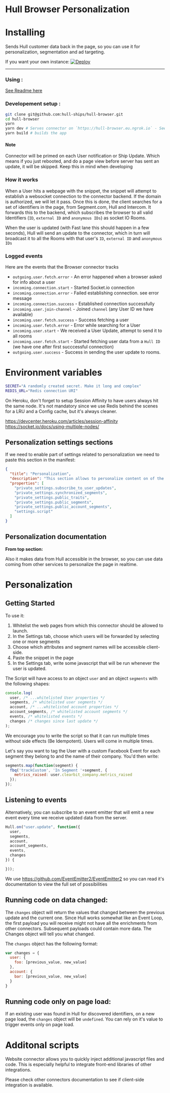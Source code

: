 # Hull Browser Personalization
# Installing

Sends Hull customer data back in the page, so you can use it for personalization, segmentation and ad targeting.

If you want your own instance: [![Deploy](https://www.herokucdn.com/deploy/button.png)](https://heroku.com/deploy?template=https://github.com/hull-ships/hull-browser)

---

### Using :

[See Readme here](https://dashboard.hullapp.io/readme?url=https://hull-browser.herokuapp.com)

### Developement setup :

```sh
git clone git@github.com:hull-ships/hull-browser.git
cd hull-browser
yarn
yarn dev # Serves connector on `https://hull-browser.eu.ngrok.io` - See `package.json`
yarn build # builds the app
```

#### Note

Connector will be primed on each User notification or Ship Update.
Which means if you just rebooted, and do a page view before server has sent an update, it will be skipped.
Keep this in mind when developing

### How it works

When a User hits a webpage with the snippet, the snippet will attempt to establish a websocket connection to the connector backend.
If the domain is authorized, we will let it pass. Once this is done, the client searches for a set of identifiers in the page, from Segment.com, Hull and Intercom.
It forwards this to the backend, which subscribes the browser to all valid Identifiers (`ID`, `external ID` and `anonymous IDs`) as socket IO Rooms.

When the user is updated (with Fast lane this should happen in a few seconds), Hull will send an update to the connector,
which in turn will broadcast it to all the Rooms with that user's `ID`, `external ID` and `anonymous IDs`

### Logged events

Here are the events that the Browser connector tracks

- `outgoing.user.fetch.error` - An error happened when a browser asked for info about a user
- `incoming.connection.start` - Started Socket.io connection
- `incoming.connection.error` - Failed establishing connection. see error message
- `incoming.connection.success` - Established connection successfully
- `incoming.user.join-channel` - Joined `channel` (any User ID we have available)
- `incoming.user.fetch.success` - Success fetching a user
- `incoming.user.fetch.error` - Error while searching for a User
- `incoming.user.start` - We received a User Update, attempt to send it to all rooms
- `incoming.user.fetch.start` - Started fetching user data from a `Hull ID` (we have one after first succcessful connection)
- `outgoing.user.success` - Success in sending the user update to rooms.

# Environment variables

```sh
SECRET="A randomly created secret. Make it long and complex"
REDIS_URL="Redis connection URI"
```


On Heroku, don't forget to setup Session Affinity to have users always hit the same node.
It's not mandatory since we use Redis behind the scenes for a LRU and a Config cache, but it's always cleaner.


https://devcenter.heroku.com/articles/session-affinity
https://socket.io/docs/using-multiple-nodes/


## Personalization settings sections

If we need to enable part of settings related to personalization we need to paste this section in the manifest:

```json
{
  "title": "Personalization",
  "description": "This section allows to personalize content on of the website based on data send back from Hull as we dected changes on identified user.<br /> - start by enabling the feature toggle<br /> - define conditions for a user to be sent client-side, by whitelisting some segments<br /> - select which data will be visible client-side. That way you can avoid exposing sensitive values. <br /> - finally write the code which will run in the page whenever new data is sent client-side. We suggest checking the documentation to see the available data and the connector's behaviour",
  "properties": [
    "private_settings.subscribe_to_user_updates",
    "private_settings.synchronized_segments",
    "private_settings.public_traits",
    "private_settings.public_segments",
    "private_settings.public_account_segments",
    "settings.script"
  ]
}
```

## Personalization documentation

**From top section:**

Also it makes data from Hull accessible in the browser, so you can use data coming from other services to personalize the page in realtime.

# Personalization

## Getting Started

To use it:

1. Whitelist the web pages from which this connector should be allowed to launch.
1. In the Settings tab, choose which users will be forwarded by selecting one or more segments
2. Choose which attributes and segment names will be accessible client-side.
3. Paste the snippet in the page
4. In the Settings tab, write some javascript that will be run whenever the user is updated.

The Script will have access to an object `user` and an object `segments` with the following shapes:

```javascript
console.log(
  user, /* ...whitelisted User properties */
  segments, /* whitelisted user segments */
  account, /* ...whitelisted account properties */
  account_segments, /* whitelisted account segments */
  events, /* whitelisted events */
  changes /* changes since last update */
);
```

We encourage you to write the script so that it can run multiple times without side effects (Be Idempotent). Users will come in multiple times.

Let's say you want to tag the User with a custom Facebook Event for each segment they belong to and the name of their company.
You'd then write:

```js
segments.map(function(segment) {
  fbq('trackCustom', 'In Segment '+segment, {
    metrics_raised: user.clearbit_company.metrics_raised
  });
});
```

## Listening to events

Alternatively, you can subscribe to an event emitter that will emit a new event every time we receive updated data from the server.

```js
Hull.on("user.update", function({
  user,
  segments,
  account,
  account_segments,
  events,
  changes
}) {

}));
```

We use https://github.com/EventEmitter2/EventEmitter2 so you can read it's documentation to view the full set of possibilities

## Running code on data changed:

The `changes` object will return the values that changed between the previous update and the current one.
Since Hull works somewhat like an Event Loop, the first payload you will receive might not have all the enrichments from other connectors. Subsequent payloads could contain more data. The Changes object will tell you what changed.

The `changes` object has the following format:

```js
var changes = {
  user: {
    foo: [previous_value, new_value]
  },
  account: {
    bar: [previous_value, new_value]
  }
}
```

## Running code only on page load:

If an existing user was found in Hull for discovered identifiers, on a new page load, the `changes` object will be `undefined`. You can rely on it's value to trigger events only on page load.

# Additonal scripts

Website connector allows you to quickly inject additional javascript files and code.
This is especially helpful to integrate front-end libraries of other integrations.

Please check other connectors documentation to see if client-side integration is available.
